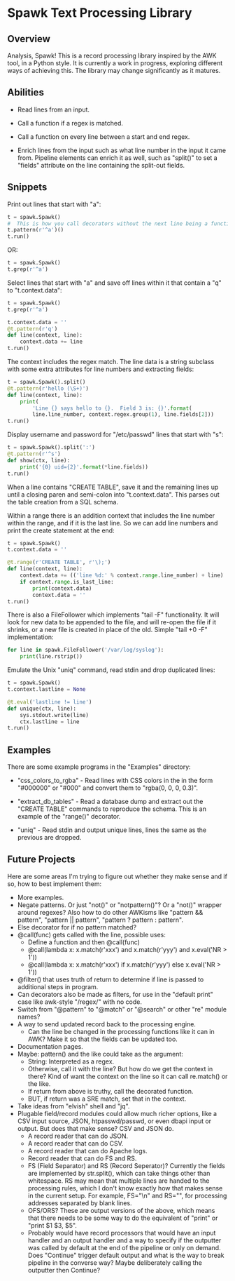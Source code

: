 # Spawk Text Processing Library

## Overview

Analysis, Spawk!  This is a record processing library inspired by the AWK
tool, in a Python style.  It is currently a work in progress, exploring
different ways of achieving this.  The library may change significantly
as it matures.

## Abilities

- Read lines from an input.

- Call a function if a regex is matched.

- Call a function on every line between a start and end regex.

- Enrich lines from the input such as what line number in the input it came
  from.  Pipeline elements can enrich it as well, such as "split()" to set
  a "fields" attribute on the line containing the split-out fields.

## Snippets

Print out lines that start with "a":

```python
t = spawk.Spawk()
#  This is how you call decorators without the next line being a function
t.pattern(r'^a')()
t.run()
```

OR:

```python
t = spawk.Spawk()
t.grep(r'^a')
```

Select lines that start with "a" and save off lines within it that contain a
"q" to "t.context.data":

```python
t = spawk.Spawk()
t.grep(r'^a')

t.context.data = ''
@t.pattern(r'q')
def line(context, line):
    context.data += line
t.run()
```

The context includes the regex match.  The line data is a string subclass with
some extra attributes for line numbers and extracting fields:

```python
t = spawk.Spawk().split()
@t.pattern(r'hello (\S+)')
def line(context, line):
    print(
        'Line {} says hello to {}.  Field 3 is: {}'.format(
        line.line_number, context.regex.group(1), line.fields[2]))
t.run()
```

Display username and password for "/etc/passwd" lines that
start with "s":

```python
t = spawk.Spawk().split(':')
@t.pattern(r'^s')
def show(ctx, line):
    print('{0} uid={2}'.format(*line.fields))
t.run()
```

When a line contains "CREATE TABLE", save it and the remaining lines up until
a closing paren and semi-colon into "t.context.data".  This parses out the
table creation from a SQL schema.

Within a range there is an addition context that includes the line number
within the range, and if it is the last line.  So we can add line numbers and
print the create statement at the end:

```python
t = spawk.Spawk()
t.context.data = ''

@t.range(r'CREATE TABLE', r'\);')
def line(context, line):
    context.data += (('line %d:' % context.range.line_number) + line)
    if context.range.is_last_line:
        print(context.data)
        context.data = ''
t.run()
```

There is also a FileFollower which implements "tail -F" functionality.
It will look for new data to be appended to the file, and will re-open
the file if it shrinks, or a new file is created in place of the old.
Simple "tail +0 -F" implementation:

```python
for line in spawk.FileFollower('/var/log/syslog'):
    print(line.rstrip())
```

Emulate the Unix "uniq" command, read stdin and drop duplicated lines:

```python
t = spawk.Spawk()
t.context.lastline = None

@t.eval('lastline != line')
def unique(ctx, line):
    sys.stdout.write(line)
    ctx.lastline = line
t.run()
```

## Examples

There are some example programs in the "Examples" directory:

- "css_colors_to_rgba" - Read lines with CSS colors in the in the form
  "#000000" or "#000" and convert them to "rgba(0, 0, 0, 0.3)".

- "extract_db_tables" - Read a database dump and extract out the "CREATE TABLE"
  commands to reproduce the schema.  This is an example of the "range()"
  decorator.

- "uniq" - Read stdin and output unique lines, lines the same as the previous are
  dropped.

## Future Projects

Here are some areas I'm trying to figure out whether they make sense
and if so, how to best implement them:

- More examples.
- Negate patterns.  Or just "not()" or "notpattern()"?  Or a "not()" wrapper
  around regexes?  Also how to do other AWKisms like "pattern && pattern",
  "pattern || pattern", "pattern ? pattern : pattern".
- Else decorator for if no pattern matched?
- @call(func) gets called with the line, possible uses:
    - Define a function and then @call(func)
    - @call(lambda x: x.match(r'xxx') and x.match(r'yyy') and x.eval('NR > 1'))
    - @call(lambda x: x.match(r'xxx') if x.match(r'yyy') else x.eval('NR > 1'))
- @filter() that uses truth of return to determine if line is passed to
  additional steps in program.
- Can decorators also be made as filters, for use in the "default print" case like
  awk-style "/regex/" with no code.
- Switch from "@pattern" to "@match" or "@search" or other "re" module names?
- A way to send updated record back to the processing engine.
    - Can the line be changed in the processing functions like it can in AWK?
      Make it so that the fields can be updated too.
- Documentation pages.
- Maybe: pattern() and the like could take as the argument:
    - String: Interpreted as a regex.
    - Otherwise, call it with the line?  But how do we get the context in there?
      Kind of want the context on the line so it can call re.match() or the like.
    - If return from above is truthy, call the decorated function.
    - BUT, if return was a SRE match, set that in the context.
- Take ideas from "elvish" shell and "jq".
- Plugable field/record modules could allow much richer options, like a CSV
  input source, JSON, htpasswd/passwd, or even dbapi input or output.  But
  does that make sense?  CSV and JSON do.
    - A record reader that can do JSON.
    - A record reader that can do CSV.
    - A record reader that can do Apache logs.
    - Record reader that can do FS and RS.
    - FS (Field Separator) and RS (Record Seperator)?  Currently the fields are
      implemented by str.split(), which can take things other than whitespace.
      RS may mean that multiple lines are handed to the processing rules, which
      I don't know exactly how that makes sense in the current setup.  For
      example, FS="\n" and RS="", for processing addresses separated by blank
      lines.
    - OFS/ORS?  These are output versions of the above, which means that there
      needs to be some way to do the equivalent of "print" or "print $1 $3, $5".
    - Probably would have record processors that would have an input handler
      and an output handler and a way to specify if the outputter was called
      by default at the end of the pipeline or only on demand.  Does "Continue"
      trigger default output and what is the way to break pipeline in the
      converse way?  Maybe deliberately calling the outputter then Continue?

